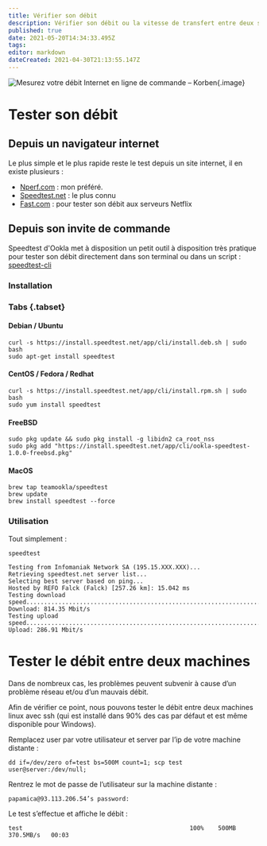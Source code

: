 ```yaml
---
title: Vérifier son débit
description: Vérifier son débit ou la vitesse de transfert entre deux serveurs
published: true
date: 2021-05-20T14:34:33.495Z
tags: 
editor: markdown
dateCreated: 2021-04-30T21:13:55.147Z
---
```


![Mesurez votre débit Internet en ligne de commande – Korben](https://i2.wp.com/korben.info/app/uploads/2019/05/Speedtest-horizontal-black.png?fit=800%2C268&ssl=1){.image}

# Tester son débit

## Depuis un navigateur internet

Le plus simple et le plus rapide reste le test depuis un site internet, il en existe plusieurs :

-   [Nperf.com](https://www.nperf.com/fr/) : mon préféré.
-   [Speedtest.net](https://www.speedtest.net/fr) : le plus connu
-   [Fast.com](https://fast.com/fr/) : pour tester son débit aux serveurs Netflix

## Depuis son invite de commande

Speedtest d'Ookla met à disposition un petit outil à disposition très pratique pour tester son débit directement dans son terminal ou dans un script : [speedtest-cli](https://www.speedtest.net/fr/apps/cli)

### Installation
### Tabs {.tabset}
#### Debian / Ubuntu
```
curl -s https://install.speedtest.net/app/cli/install.deb.sh | sudo bash
sudo apt-get install speedtest
```
#### CentOS / Fedora / Redhat
```
curl -s https://install.speedtest.net/app/cli/install.rpm.sh | sudo bash
sudo yum install speedtest
```
#### FreeBSD
```
sudo pkg update && sudo pkg install -g libidn2 ca_root_nss
sudo pkg add "https://install.speedtest.net/app/cli/ookla-speedtest-1.0.0-freebsd.pkg"
```
#### MacOS
```
brew tap teamookla/speedtest
brew update
brew install speedtest --force
```

### Utilisation
Tout simplement :
```
speedtest

Testing from Infomaniak Network SA (195.15.XXX.XXX)...
Retrieving speedtest.net server list...
Selecting best server based on ping...
Hosted by REFO Falck (Falck) [257.26 km]: 15.042 ms
Testing download speed................................................................................
Download: 814.35 Mbit/s
Testing upload speed................................................................................................
Upload: 286.91 Mbit/s
```

# Tester le débit entre deux machines
Dans de nombreux cas, les problèmes peuvent subvenir à cause d’un problème réseau et/ou d’un mauvais débit.

Afin de vérifier ce point, nous pouvons tester le débit entre deux machines linux avec ssh (qui est installé dans 90% des cas par défaut et est même disponible pour Windows).

Remplacez user par votre utilisateur et server par l’ip de votre machine distante :
```
dd if=/dev/zero of=test bs=500M count=1; scp test user@server:/dev/null;
```
Rentrez le mot de passe de l’utilisateur sur la machine distante :
```
papamica@93.113.206.54’s password:
```
Le test s’effectue et affiche le débit :

`test                                               100%    500MB   370.5MB/s   00:03`